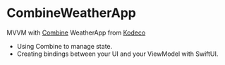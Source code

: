 # CombineWeatherApp
 
 MVVM with [Combine](https://developer.apple.com/documentation/combine)  WeatherApp from [Kodeco](https://www.kodeco.com/4161005-mvvm-with-combine-tutorial-for-ios) 
- Using Combine to manage state.
- Creating bindings between your UI and your ViewModel with SwiftUI.